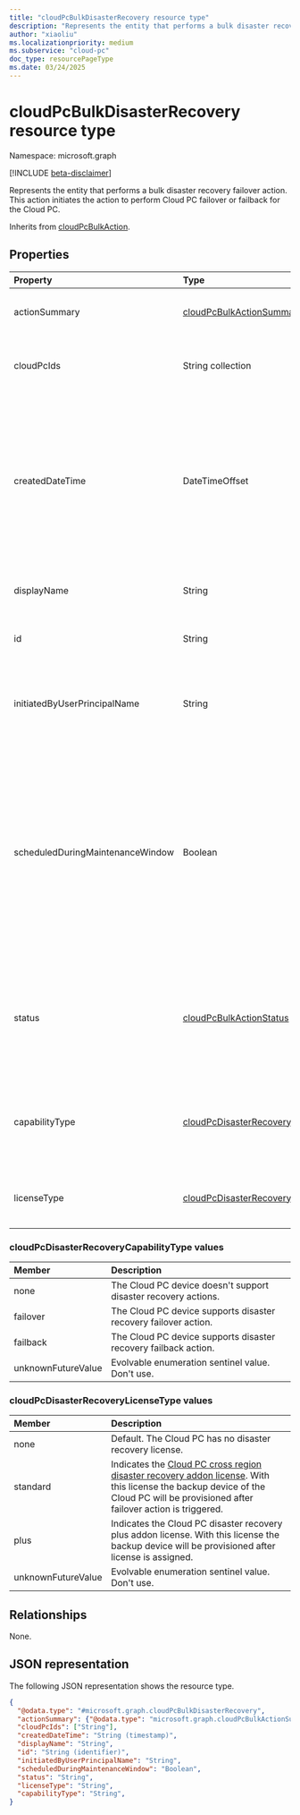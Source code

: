 ```yaml
---
title: "cloudPcBulkDisasterRecovery resource type"
description: "Represents the entity that performs a bulk disaster recovery action."
author: "xiaoliu"
ms.localizationpriority: medium
ms.subservice: "cloud-pc"
doc_type: resourcePageType
ms.date: 03/24/2025
---
```


# cloudPcBulkDisasterRecovery resource type

Namespace: microsoft.graph

[!INCLUDE [beta-disclaimer](../../includes/beta-disclaimer.md)]

Represents the entity that performs a bulk disaster recovery failover action. This action initiates the action to perform Cloud PC failover or failback for the Cloud PC.

Inherits from [cloudPcBulkAction](../resources/cloudpcbulkaction.md).

## Properties
|Property|Type|Description|
|:---|:---|:---|
|actionSummary|[cloudPcBulkActionSummary](../resources/cloudpcbulkactionsummary.md)|Run summary of this bulk action. Inherited from [cloudPcBulkAction](../resources/cloudpcbulkaction.md).|
|cloudPcIds|String collection|IDs of the Cloud PCs the bulk action applies to. Inherited from [cloudPcBulkAction](../resources/cloudpcbulkaction.md).|
|createdDateTime|DateTimeOffset|The date and time when the bulk action was created. The timestamp type represents date and time information using ISO 8601 format and is always in UTC. For example, midnight UTC on Jan 1, 2014 is `2014-01-01T00:00:00Z`. Inherited from [cloudPcBulkAction](../resources/cloudpcbulkaction.md).|
|displayName|String|Name of the bulk action. Inherited from [cloudPcBulkAction](../resources/cloudpcbulkaction.md).|
|id|String|ID of the bulk action. Inherited from [cloudPcBulkAction](../resources/cloudpcbulkaction.md).|
|initiatedByUserPrincipalName|String|Indicates the user principal name (UPN) of the user who initiated this bulk action. Read-only. Inherited from [cloudPcBulkAction](../resources/cloudpcbulkaction.md).|
|scheduledDuringMaintenanceWindow|Boolean|Indicates whether the bulk action is scheduled according to the maintenance window. When `true`, the bulk action uses the maintenance window to schedule the action; `false` means that the bulk action doesn't use the maintenance window. The default value is `false`. Inherited from [cloudPcBulkAction](../resources/cloudpcbulkaction.md).|
|status|[cloudPcBulkActionStatus](../resources/cloudpcbulkaction.md#cloudpcbulkactionstatus-values)|Indicates the status of bulk actions. Possible values are `pending`, `succeeded`, `failed`, `unknownFutureValue`. The default value is `pending`. Read-only. Inherited from [cloudPcBulkAction](../resources/cloudpcbulkaction.md).|
 | capabilityType | [cloudPcDisasterRecoveryCapabilityType](#cloudpcdisasterrecoverycapabilitytype-values) | The disaster recovery action that can be performed for the Cloud PC. The possible values are: `none`, `failover`, `failback`, `unknownFutureValue`. |
 | licenseType | [cloudPcDisasterRecoveryLicenseType](#cloudpcdisasterrecoverylicensetype-values) | The disaster recovery license type that provides the disaster recovery capability. |

### cloudPcDisasterRecoveryCapabilityType values

 | Member | Description |
 | :------|:------------|
 | none | The Cloud PC device doesn't support disaster recovery actions. |
 | failover | The Cloud PC device supports disaster recovery failover action. |
 | failback | The Cloud PC device supports disaster recovery failback action. |
 | unknownFutureValue | Evolvable enumeration sentinel value. Don't use. |

### cloudPcDisasterRecoveryLicenseType values

 | Member | Description |
 | :------| :-----------|
 | none | Default. The Cloud PC has no disaster recovery license. |
 | standard | Indicates the [Cloud PC cross region disaster recovery addon license]((https://learn.microsoft.com/en-us/windows-365/enterprise/cross-region-disaster-recovery)). With this license the backup device of the Cloud PC will be provisioned after failover action is triggered. |
 | plus | Indicates the Cloud PC disaster recovery plus addon license. With this license the backup device will be provisioned after license is assigned. |
 | unknownFutureValue | Evolvable enumeration sentinel value. Don't use. |

## Relationships
None.

## JSON representation
The following JSON representation shows the resource type.
<!-- {
  "blockType": "resource",
  "keyProperty": "id",
  "@odata.type": "microsoft.graph.cloudPcBulkDisasterRecovery",
  "baseType": "microsoft.graph.cloudPcBulkAction",
  "openType": false
}
-->
``` json
{
  "@odata.type": "#microsoft.graph.cloudPcBulkDisasterRecovery",
  "actionSummary": {"@odata.type": "microsoft.graph.cloudPcBulkActionSummary"},
  "cloudPcIds": ["String"],
  "createdDateTime": "String (timestamp)",
  "displayName": "String",
  "id": "String (identifier)",
  "initiatedByUserPrincipalName": "String",
  "scheduledDuringMaintenanceWindow": "Boolean",
  "status": "String",
  "licenseType": "String",
  "capabilityType": "String",
}
```
